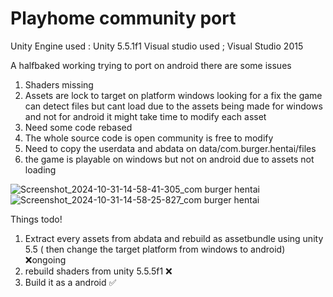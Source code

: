 # Playhome community port

 Unity Engine used : Unity 5.5.1f1
 Visual studio used ; Visual Studio 2015

 A halfbaked working trying to port on android there are some issues
 1. Shaders missing 
 2. Assets are lock to target on platform windows looking for a fix the game can detect files but cant load due to the assets being made for windows and not for android it might take time to modify each asset 
 3.  Need some code rebased
 4.  The whole source code is open community is free to modify
5. Need to copy the userdata and abdata on data/com.burger.hentai/files
6. the game is playable on windows but not on android due to assets not loading

![Screenshot_2024-10-31-14-58-41-305_com burger hentai](https://github.com/user-attachments/assets/50243274-3695-4fa0-bb45-6068c7f0856b)
![Screenshot_2024-10-31-14-58-25-827_com burger hentai](https://github.com/user-attachments/assets/99a76f08-0bbd-4369-a511-47e41b5396cd)

Things todo!

1. Extract every assets from abdata and rebuild as assetbundle using unity 5.5 ( then change the target platform from windows to android) ❌ongoing
2.  rebuild shaders from unity 5.5.5f1 ❌
3.  Build it as a android ✅

